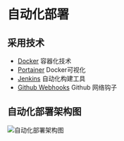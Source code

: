 # 自动化部署

## 采用技术

- [Docker](https://www.docker.com/) 容器化技术
- [Portainer](https://www.portainer.io/) Docker可视化
- [Jenkins](https://www.jenkins.io/) 自动化构建工具
- [Github Webhooks](https://docs.github.com/en/developers/webhooks-and-events/about-webhooks#:~:text=Webhooks%20allow%20you%20to%20build,to%20the%20webhook's%20configured%20URL.)
  Github 网络钩子


## 自动化部署架构图

![自动化部署架构图](/imgs/自动化部署架构图.svg)<!-- @IGNORE PREVIOUS: link -->
